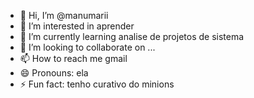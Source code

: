 - 👋 Hi, I’m @manumarii
- 👀 I’m interested in aprender
- 🌱 I’m currently learning analise de projetos de sistema
- 💞️ I’m looking to collaborate on ...
- 📫 How to reach me gmail
- 😄 Pronouns: ela
- ⚡ Fun fact: tenho curativo do minions

<!---
manumarii/manumarii is a ✨ special ✨ repository because its `README.md` (this file) appears on your GitHub profile.
You can click the Preview link to take a look at your changes.
--->
